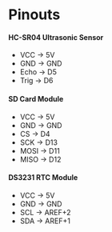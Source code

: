 # Pinouts

#### HC-SR04 Ultrasonic Sensor
- VCC → 5V
- GND → GND
- Echo → D5
- Trig → D6

#### SD Card Module
- VCC → 5V
- GND → GND
- CS → D4
- SCK → D13
- MOSI → D11
- MISO → D12

#### DS3231 RTC Module
- VCC → 5V
- GND → GND
- SCL → AREF+2
- SDA → AREF+1